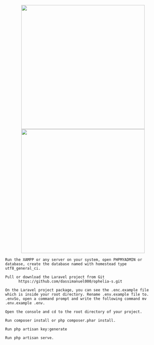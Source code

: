 <p align="center"><a href="https://laravel.com" target="_blank"><img src="https://raw.githubusercontent.com/laravel/art/master/logo-lockup/5%20SVG/2%20CMYK/1%20Full%20Color/laravel-logolockup-cmyk-red.svg" width="400"></a><img src="https://ophelia-sensors.com/img/common/logo-ophelia.png" width="400"></p>

    Run the XAMPP or any server on your system, open PHPMYADMIN or database, create the database named with homestead type utf8_general_ci.
    
    Pull or download the Laravel project from Git 
          https://github.com/dassimanuel000/ophelia-s.git
    
    On the Laravel project package, you can see the .enc.example file which is inside your root directory. Rename .env.example file to. .envSo, open a command prompt and write the following command mv .env.example .env.
    
    Open the console and cd to the root directory of your project.
    
    Run composer install or php composer.phar install.
    
    Run php artisan key:generate
    
    Run php artisan serve.

